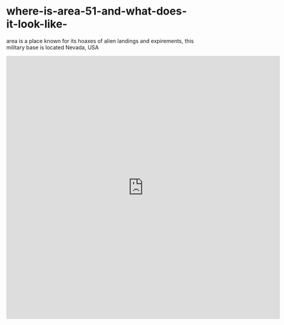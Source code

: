 # where-is-area-51-and-what-does-it-look-like-
<html>
<p>area is a place known for its hoaxes of alien landings and expirements, this military base is located Nevada, USA</p>
<div class="mapouter"><div class="gmap_canvas"><iframe width="721" height="693" id="gmap_canvas" src="https://maps.google.com/maps?q=area%2051&t=k&z=13&ie=UTF8&iwloc=&output=embed" frameborder="0" scrolling="no" marginheight="0" marginwidth="0"></iframe><a href="https://123movies-en.org">varied</a></div><style>.mapouter{position:relative;text-align:right;height:693px;width:721px;}.gmap_canvas {overflow:hidden;background:none!important;height:693px;width:721px;}</style></div>
</html>
